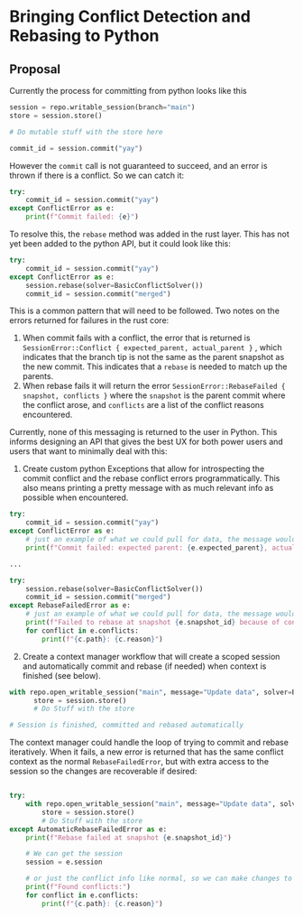 # Bringing Conflict Detection and Rebasing to Python

## Proposal

Currently the process for committing from python looks like this

```python
session = repo.writable_session(branch="main")
store = session.store()

# Do mutable stuff with the store here

commit_id = session.commit("yay")
```

However the `commit` call is not guaranteed to succeed, and an error is thrown if there is a conflict. So we can catch it:

```python
try:
    commit_id = session.commit("yay")
except ConflictError as e:
    print(f"Commit failed: {e}")
```

To resolve this, the `rebase` method was added in the rust layer. This has not yet been added to the python API, but it could look like this:

```python
try:
    commit_id = session.commit("yay")
except ConflictError as e:
    session.rebase(solver=BasicConflictSolver())
    commit_id = session.commit("merged")
```

This is a common pattern that will need to be followed. Two notes on the errors returned for failures in the rust core:

1. When commit fails with a conflict, the error that is returned is `SessionError::Conflict { expected_parent, actual_parent }` , which indicates that the branch tip is not the same as the parent snapshot as the new commit. This indicates that a `rebase` is needed to match up the parents.
2. When rebase fails it will return the error `SessionError::RebaseFailed { snapshot, conflicts }` where the `snapshot` is the parent commit where the conflict arose, and `conflicts` are a list of the conflict reasons encountered.

Currently, none of this messaging is returned to the user in Python. This informs designing an API that gives the best UX for both power users and users that want to minimally deal with this:

1. Create custom python Exceptions that allow for introspecting the commit conflict and the rebase conflict errors programmatically. This also means printing a pretty message with as much relevant info as possible when encountered.

```python
try:
    commit_id = session.commit("yay")
except ConflictError as e:
    # just an example of what we could pull for data, the message would be more informative
    print(f"Commit failed: expected parent: {e.expected_parent}, actual parent: {e.actual_parent}")

...

try:
    session.rebase(solver=BasicConflictSolver())
    commit_id = session.commit("merged")
except RebaseFailedError as e:
    # just an example of what we could pull for data, the message would be more informative
    print(f"Failed to rebase at snapshot {e.snapshot_id} because of conflicts:")
    for conflict in e.conflicts:
        print(f"{c.path}: {c.reason}")
```

2. Create a context manager workflow that will create a scoped session and automatically commit and rebase (if needed) when context is finished (see below).

```python
with repo.open_writable_session("main", message="Update data", solver=BasicConflictSolver()) as session:
	  store = session.store()
	  # Do Stuff with the store

# Session is finished, committed and rebased automatically
```
 
The context manager could handle the loop of trying to commit and rebase iteratively. When it fails, a new error is returned that has the same conflict context 
as the normal `RebaseFailedError`, but with extra access to the session so the changes are recoverable if desired:

```python

try: 
    with repo.open_writable_session("main", message="Update data", solver=BasicConflictSolver(), retries=5) as session:
	    store = session.store()
	    # Do Stuff with the store
except AutomaticRebaseFailedError as e:
    print(f"Rebase failed at snapshot {e.snapshot_id}")

    # We can get the session
    session = e.session

    # or just the conflict info like normal, so we can make changes to the session to fixup the session and try again
    print(f"Found conflicts:")
    for conflict in e.conflicts:
        print(f"{c.path}: {c.reason}")

```
